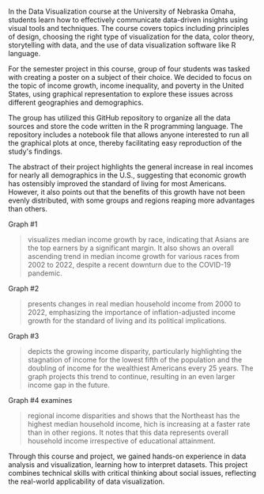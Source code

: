 In the Data Visualization course at the University of Nebraska Omaha, students learn how to effectively communicate data-driven insights using visual tools and techniques. The course covers topics including principles of design, choosing the right type of visualization for the data, color theory, storytelling with data, and the use of data visualization software like R language.

For the semester project in this course, group of four students was tasked with creating a poster on a subject of their choice. 
We decided to focus on the topic of income growth, income inequality, and poverty in the United States, using graphical representation to explore these issues across different geographies and demographics.

The group has utilized this GitHub repository to organize all the data sources and store the code written in the R programming language. 
The repository includes a notebook file that allows anyone interested to run all the graphical plots at once, thereby facilitating easy reproduction of the study's findings.

The abstract of their project highlights the general increase in real incomes for nearly all demographics in the U.S., suggesting that economic growth has ostensibly improved the standard of living for most Americans. However, it also points out that the benefits of this growth have not been evenly distributed, with some groups and regions reaping more advantages than others.

Graph #1 
> visualizes median income growth by race, indicating that Asians are the top earners
> by a significant margin. It also shows an overall ascending trend in median income
> growth for various races from 2002 to 2022, despite a recent downturn due to the COVID-19 pandemic.

Graph #2 
> presents changes in real median household income from 2000 to 2022,
> emphasizing the importance of inflation-adjusted income growth
> for the standard of living and its political implications.

Graph #3 
> depicts the growing income disparity, particularly highlighting
> the stagnation of income for the lowest fifth of the population
> and the doubling of income for the wealthiest Americans every 25 years.
> The graph projects this trend to continue, resulting in an even larger income gap in the future.

Graph #4 examines 
> regional income disparities and shows that the Northeast has the highest median household income,
> hich is increasing at a faster rate than in other regions.
> It notes that this data represents overall household income irrespective of educational attainment.

Through this course and project, we gained hands-on experience in data analysis and visualization, learning how to interpret datasets. This project combines technical skills with critical thinking about social issues, reflecting the real-world applicability of data visualization.
